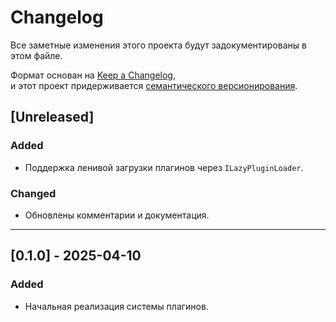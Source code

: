 # Changelog

Все заметные изменения этого проекта будут задокументированы в этом файле.

Формат основан на [Keep a Changelog](https://keepachangelog.com/ru/1.0.0/),  
и этот проект придерживается [семантического версионирования](https://semver.org/lang/ru/).

## [Unreleased]
### Added
- Поддержка ленивой загрузки плагинов через `ILazyPluginLoader`.

### Changed
- Обновлены комментарии и документация.

---

## [0.1.0] - 2025-04-10
### Added
- Начальная реализация системы плагинов.
